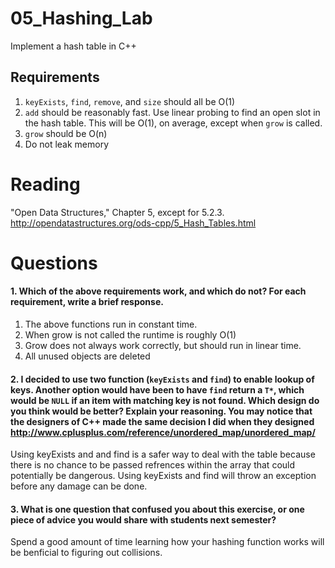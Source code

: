 05_Hashing_Lab
==============

Implement a hash table in C++

Requirements
------------

1. `keyExists`, `find`, `remove`, and `size` should all be O(1)
2. `add` should be reasonably fast. Use linear probing to find an open slot in the hash table. This will be O(1), on average, except when `grow` is called.
3. `grow` should be O(n)
4. Do not leak memory


Reading
=======
"Open Data Structures," Chapter 5, except for 5.2.3. http://opendatastructures.org/ods-cpp/5_Hash_Tables.html

Questions
=========

#### 1. Which of the above requirements work, and which do not? For each requirement, write a brief response.

1. The above functions run in constant time.
2. When grow is not called the runtime is roughly O(1)
3. Grow does not always work correctly, but should run in linear time.
4. All unused objects are deleted

#### 2. I decided to use two function (`keyExists` and `find`) to enable lookup of keys. Another option would have been to have `find` return a `T*`, which would be `NULL` if an item with matching key is not found. Which design do you think would be better? Explain your reasoning. You may notice that the designers of C++ made the same decision I did when they designed http://www.cplusplus.com/reference/unordered_map/unordered_map/

Using keyExists and and find is a safer way to deal with the table because there is no chance to be passed refrences within the array that could potentially be dangerous.  Using keyExists and find will throw an exception before any damage can be done.

#### 3. What is one question that confused you about this exercise, or one piece of advice you would share with students next semester?

Spend a good amount of time learning how your hashing function works will be benficial to figuring out collisions.